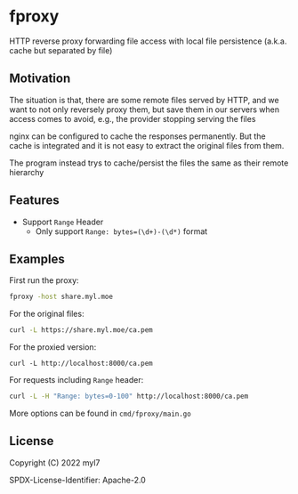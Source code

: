 # fproxy

HTTP reverse proxy forwarding file access with local file persistence (a.k.a. cache but separated by file)

## Motivation

The situation is that, there are some remote files served by HTTP, and we want to not only reversely proxy them, but save them in our servers when access comes to avoid, e.g., the provider stopping serving the files

nginx can be configured to cache the responses permanently.
But the cache is integrated and it is not easy to extract the original files from them.

The program instead trys to cache/persist the files the same as their remote hierarchy

## Features

- Support `Range` Header
  - Only support `Range: bytes=(\d+)-(\d*)` format

## Examples

First run the proxy:

```bash
fproxy -host share.myl.moe
```

For the original files:

```bash
curl -L https://share.myl.moe/ca.pem
```

For the proxied version:

```
curl -L http://localhost:8000/ca.pem
```

For requests including `Range` header:

```bash
curl -L -H "Range: bytes=0-100" http://localhost:8000/ca.pem
```

More options can be found in `cmd/fproxy/main.go`

## License

Copyright (C) 2022 myl7

SPDX-License-Identifier: Apache-2.0
